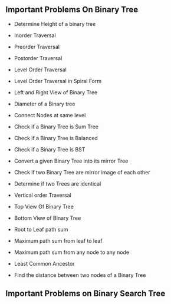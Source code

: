 ## Important Problems On Binary Tree

- Determine Height of a binary tree

- Inorder Traversal

- Preorder Traversal

- Postorder Traversal

- Level Order Traversal

- Level Order Traversal in Spiral Form

- Left and Right View of Binary Tree

- Diameter of a Binary tree

- Connect Nodes at same level

- Check if a Binary Tree is Sum Tree

- Check if a Binary Tree is Balanced

- Check if a Binary Tree is BST

- Convert a given Binary Tree into its mirror Tree

- Check if two Binary Tree are mirror image of each other

- Determine if two Trees are identical

- Vertical order Traversal

- Top View Of Binary Tree

- Bottom View of Binary Tree

- Root to Leaf path sum

- Maximum path sum from leaf to leaf

- Maximum path sum from any node to any node

- Least Common Ancestor

- Find the distance between two nodes of a Binary Tree

## Important Problems on Binary Search Tree



